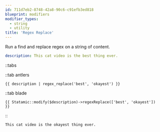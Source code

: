 ```yaml
---
id: 711d7eb2-8748-42a8-90c6-c91efb3ed818
blueprint: modifiers
modifier_types:
  - string
  - utility
title: 'Regex Replace'
---
```

Run a find and replace regex on a string of content.

```yaml
description: This cat video is the best thing ever.
```

::tabs

::tab antlers
```antlers
{{ description | regex_replace('best', 'okayest') }}
```
::tab blade
```blade
{{ Statamic::modify($description)->regexReplace(['best', 'okayest']) }}
```
::

```html
This cat video is the okayest thing ever.
```
